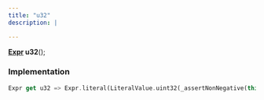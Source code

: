 ```yaml
---
title: "u32"
description: |

---
```

<span class="dart-code"><strong>[Expr] u32</strong>();</span>


### Implementation
```dart
Expr get u32 => Expr.literal(LiteralValue.uint32(_assertNonNegative(this)));
```

[Expr]: /reference/classes/expr/